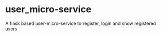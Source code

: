 # user_micro-service
A flask based user-micro-service to register, login and show registered users 
